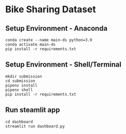 # Bike Sharing Dataset

## Setup Environment - Anaconda
```
conda create --name main-ds python=3.9
conda activate main-ds
pip install -r requirements.txt
```

## Setup Environment - Shell/Terminal
```
mkdir submission
cd submission
pipenv install
pipenv shell
pip install -r requirements.txt
```

## Run steamlit app
```
cd dashboard
streamlit run dashboard.py
```